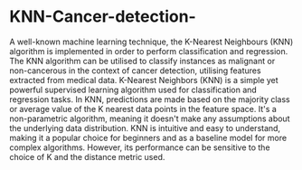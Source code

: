 # KNN-Cancer-detection-
A well-known machine learning technique, the K-Nearest Neighbours (KNN) algorithm is implemented in order to perform classification and regression. The KNN algorithm can be utilised to classify instances as malignant or non-cancerous in the context of cancer detection, utilising features extracted from medical data.
K-Nearest Neighbors (KNN) is a simple yet powerful supervised learning algorithm used for classification and regression tasks. In KNN, predictions are made based on the majority class or average value of the K nearest data points in the feature space. It's a non-parametric algorithm, meaning it doesn't make any assumptions about the underlying data distribution. KNN is intuitive and easy to understand, making it a popular choice for beginners and as a baseline model for more complex algorithms. However, its performance can be sensitive to the choice of K and the distance metric used.
